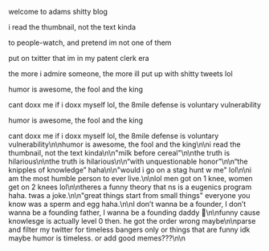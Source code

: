 welcome to adams shitty blog

i read the thumbnail, not the text kinda

to people-watch, and pretend im not one of them


put on txitter that im in my patent clerk era

the more i admire someone, the more ill put up with shitty tweets lol

humor is awesome, the fool and the king

cant doxx me if i doxx myself lol, the 8mile defense is voluntary vulnerability

humor is awesome, the fool and the king

cant doxx me if i doxx myself lol, the 8mile defense is voluntary vulnerability\n\nhumor is awesome, the fool and the king\n\ni read the thumbnail, not the text kinda\n\n"milk before cereal"\n\nthe truth is hilarious\n\nthe truth is hilarious\n\n“with unquestionable honor”\n\n“the knipples of knowledge” haha\n\n"would i go on a stag hunt w me" lol\n\ni am the most humble person to ever live.\n\nlol men got on 1 knee, women get on 2 knees lol\n\ntheres a funny theory that ns is a eugenics program haha. twas a joke.\n\n"great things start from small things" everyone you know was a sperm and egg haha.\n\nI don’t wanna be a founder, I don’t wanna be a founding father, I wanna be a founding daddy 😤\n\nfunny cause knowlesge is actually level 0 then. he got the order wrong maybe\n\nparse and filter my twitter for timeless bangers only or things that are funny idk maybe humor is timeless. or add good memes???\n\n